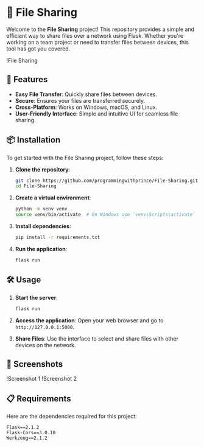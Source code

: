 # 📁 File Sharing

Welcome to the **File Sharing** project! This repository provides a simple and efficient way to share files over a network using Flask. Whether you're working on a team project or need to transfer files between devices, this tool has got you covered.

!File Sharing

## 🚀 Features

- **Easy File Transfer**: Quickly share files between devices.
- **Secure**: Ensures your files are transferred securely.
- **Cross-Platform**: Works on Windows, macOS, and Linux.
- **User-Friendly Interface**: Simple and intuitive UI for seamless file sharing.

## 📦 Installation

To get started with the File Sharing project, follow these steps:

1. **Clone the repository**:
    ```bash
    git clone https://github.com/programmingwithprince/File-Sharing.git
    cd File-Sharing
    ```

2. **Create a virtual environment**:
    ```bash
    python -m venv venv
    source venv/bin/activate  # On Windows use `venv\Scripts\activate`
    ```

3. **Install dependencies**:
    ```bash
    pip install -r requirements.txt
    ```

4. **Run the application**:
    ```bash
    flask run
    ```

## 🛠️ Usage

1. **Start the server**:
    ```bash
    flask run
    ```

2. **Access the application**:
    Open your web browser and go to `http://127.0.0.1:5000`.

3. **Share Files**: Use the interface to select and share files with other devices on the network.

## 📸 Screenshots

!Screenshot 1
!Screenshot 2

## 📋 Requirements

Here are the dependencies required for this project:

```plaintext
Flask==2.1.2
Flask-Cors==3.0.10
Werkzeug==2.1.2

